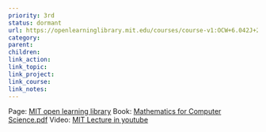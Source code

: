 ```yaml
---
priority: 3rd
status: dormant
url: https://openlearninglibrary.mit.edu/courses/course-v1:OCW+6.042J+2T2019/course/
category: 
parent: 
children: 
link_action: 
link_topic: 
link_project: 
link_course: 
link_notes: 
---
```


Page: [MIT open learning library](https://openlearninglibrary.mit.edu/courses/course-v1:OCW+6.042J+2T2019/course/)
Book: [Mathematics for Computer Science.pdf](Mathematics%20for%20Computer%20Science/Mathematics%20for%20Computer%20Science.pdf)
Video: [MIT Lecture in youtube](https://www.youtube.com/watch?v=L3LMbpZIKhQ&list=PLB7540DEDD482705B)
